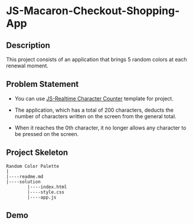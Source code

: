 # JS-Macaron-Checkout-Shopping-App

## Description
This project consists of an application that brings 5 ​​random colors at each renewal moment.
   
## Problem Statement

- You can use [JS-Realtime Character Counter](https://github.com/bzceval/javascript-random-color-palette) template for project.

- The application, which has a total of 200 characters, deducts the number of characters written on the screen from the general total.

- When it reaches the 0th character, it no longer allows any character to be pressed on the screen.


## Project Skeleton 

```
Random Color Palette
|
|----readme.md                
|----solution
        |----index.html  
        |----style.css   
        |----app.js
```
   
## Demo
